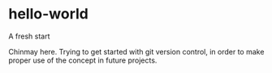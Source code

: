 # hello-world
A fresh start


Chinmay here. Trying to get started with git version control, in order to make proper use of the concept in future projects.
